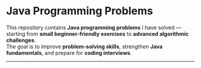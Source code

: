 # Java Programming Problems 

This repository contains **Java programming problems** I have solved — starting from **small beginner-friendly exercises** to **advanced algorithmic challenges**.  
The goal is to improve **problem-solving skills**, strengthen **Java fundamentals**, and prepare for **coding interviews**.

---
